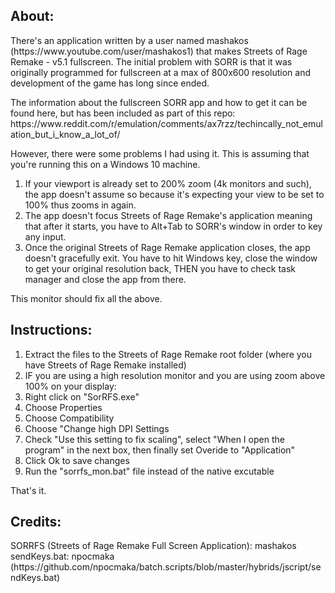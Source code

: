 <h2>About:</h2>
<p>There's an application written by a user named mashakos (https://www.youtube.com/user/mashakos1) that makes Streets of Rage Remake - v5.1 fullscreen. The initial problem with SORR is that it was originally programmed for fullscreen at a max of 800x600 resolution and development of the game has long since ended. 
</p>
<p>
The information about the fullscreen SORR app and how to get it can be found here, but has been included as part of this repo:
https://www.reddit.com/r/emulation/comments/ax7rzz/techincally_not_emulation_but_i_know_a_lot_of/ 
</p>
<p>
However, there were some problems I had using it. This is assuming that you're running this on a Windows 10 machine.
<ol>
<li>If your viewport is already set to 200% zoom (4k monitors and such), the app doesn't assume so because it's expecting your view to be set to 100% thus zooms in again.</li>
<li>The app doesn't focus Streets of Rage Remake's application meaning that after it starts, you have to Alt+Tab to SORR's window in order to key any input.</li>
<li>Once the original Streets of Rage Remake application closes, the app doesn't gracefully exit. You have to hit Windows key, close the window to get your original resolution back, THEN you have to check task manager and close the app from there.</li>
  </ol>
  
This monitor should fix all the above.
</p>
<h2>Instructions:</h2>
<ol>
<li>Extract the files to the Streets of Rage Remake root folder (where you have Streets of Rage Remake installed)</li>
<li>IF you are using a high resolution monitor and you are using zoom above 100% on your display:
  <li>Right click on "SorRFS.exe"</li>
  <li>Choose Properties</li>
  <li>Choose Compatibility</li>
  <li>Choose "Change high DPI Settings</li>
  <li>Check "Use this setting to fix scaling", select "When I open the program" in the next box, then finally set Overide to "Application" </li>
  <li>Click Ok to save changes</li>
</li>
<li>Run the "sorrfs_mon.bat" file instead of the native excutable</li>

</ol>

That's it.

<h2>Credits:</h2>
SORRFS (Streets of Rage Remake Full Screen Application): mashakos<br>
sendKeys.bat: npocmaka (https://github.com/npocmaka/batch.scripts/blob/master/hybrids/jscript/sendKeys.bat)

